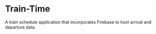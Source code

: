 # Train-Time
A train schedule application that incorporates Firebase to host arrival and departure data.
